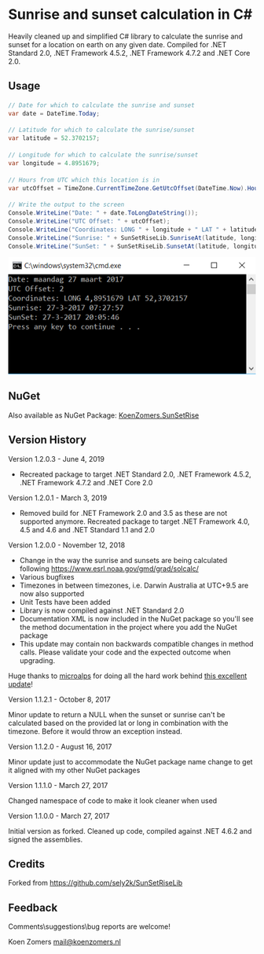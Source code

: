 # Sunrise and sunset calculation in C#

Heavily cleaned up and simplified C# library to calculate the sunrise and sunset for a location on earth on any given date. Compiled for .NET Standard 2.0, .NET Framework 4.5.2, .NET Framework 4.7.2 and .NET Core 2.0.

## Usage

```C#
// Date for which to calculate the sunrise and sunset
var date = DateTime.Today;

// Latitude for which to calculate the sunrise/sunset
var latitude = 52.3702157;

// Longitude for which to calculate the sunrise/sunset
var longitude = 4.8951679;
            
// Hours from UTC which this location is in
var utcOffset = TimeZone.CurrentTimeZone.GetUtcOffset(DateTime.Now).Hours;

// Write the output to the screen
Console.WriteLine("Date: " + date.ToLongDateString());
Console.WriteLine("UTC Offset: " + utcOffset);
Console.WriteLine("Coordinates: LONG " + longitude + " LAT " + latitude);
Console.WriteLine("Sunrise: " + SunSetRiseLib.SunriseAt(latitude, longitude, date, utcOffset));
Console.WriteLine("SunSet: " + SunSetRiseLib.SunsetAt(latitude, longitude, date, utcOffset));
```

![Sample output](./SampleOutput.png)

## NuGet

Also available as NuGet Package: [KoenZomers.SunSetRise](https://www.nuget.org/packages/KoenZomers.SunSetRise)

## Version History

Version 1.2.0.3 - June 4, 2019

- Recreated package to target .NET Standard 2.0, .NET Framework 4.5.2, .NET Framework 4.7.2 and .NET Core 2.0

Version 1.2.0.1 - March 3, 2019

- Removed build for .NET Framework 2.0 and 3.5 as these are not supported anymore. Recreated package to target .NET Framework 4.0, 4.5 and 4.6 and .NET Standard 1.1 and 2.0

Version 1.2.0.0 - November 12, 2018

- Change in the way the sunrise and sunsets are being calculated following https://www.esrl.noaa.gov/gmd/grad/solcalc/
- Various bugfixes
- Timezones in between timezones, i.e. Darwin Australia at UTC+9.5 are now also supported
- Unit Tests have been added
- Library is now compiled against .NET Standard 2.0
- Documentation XML is now included in the NuGet package so you'll see the method documentation in the project where you add the NuGet package
- This update may contain non backwards compatible changes in method calls. Please validate your code and the expected outcome when upgrading.

Huge thanks to [microalps](https://github.com/microalps) for doing all the hard work behind [this excellent update](https://github.com/KoenZomers/SunSetRiseLib/pull/1)!

Version 1.1.2.1 - October 8, 2017

Minor update to return a NULL when the sunset or sunrise can't be calculated based on the provided lat or long in combination with the timezone. Before it would throw an exception instead.

Version 1.1.2.0 - August 16, 2017

Minor update just to accommodate the NuGet package name change to get it aligned with my other NuGet packages

Version 1.1.1.0 - March 27, 2017

Changed namespace of code to make it look cleaner when used

Version 1.1.0.0 - March 27, 2017

Initial version as forked. Cleaned up code, compiled against .NET 4.6.2 and signed the assemblies.

## Credits

Forked from https://github.com/sely2k/SunSetRiseLib

## Feedback

Comments\suggestions\bug reports are welcome!

Koen Zomers
mail@koenzomers.nl
